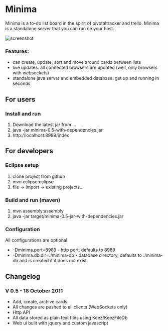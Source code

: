 # Minima
Minima is a to-do list board in the spirit of pivotaltracker and trello. Minima is a standalone server that you can run on your host.

![screenshot](https://github.com/mcaprari/Minima/raw/master/screenshot-minima-0.5.png "Minima Screenshot")

### Features:

* can create, update, sort and move around cards between lists
* live updates: all connected browsers are updated (well, only browsers with websockets)
* standalone java server and embedded database: get up and running in seconds

## For users
 
### Install and run
1. Download the latest jar from ...
2. java -jar minima-0.5-with-dependencies.jar
3. http://localhost:8989/index

## For developers

### Eclipse setup

1. clone project from github
2. mvn eclipse:eclipse
3. file -> import -> existing projects...

### Build and run (maven)

1. mvn assembly:assembly
2. java -jar target/minima-0.5-jar-with-dependencies.jar

### Configuration

All configurations are optional

* -Dminima.port=8989 - http port, defaults to 8989
* -Dminima.db.dir=./minima-db - database directory, defaults to ./minima-db and is created if it does not exist

## Changelog

### V 0.5 - 18 October 2011
 
* Add, create, archive cards
* All changes are pushed to all clients (WebSockets only)
* Http API
* All data stored as plain text files using Keez/KeezFileDb
* Web ui built with jquery and custom javascript 